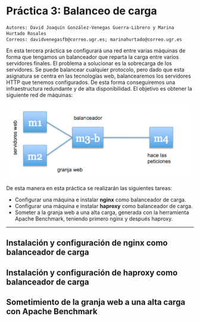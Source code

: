 # Práctica 3: Balanceo de carga
    Autores: David Joaquín González-Venegas Guerra-Librero y Marina Hurtado Rosales
    Correos: davidvenegasfb@correo.ugr.es; marinahurtado@correo.ugr.es
En esta tercera práctica se configurará una red entre varias máquinas de forma que tengamos un balanceador que reparta la carga entre varios servidores finales.
El problema a solucionar es la sobrecarga de los servidores. Se puede balancear
cualquier protocolo, pero dado que esta asignatura se centra en las tecnologías web, balancearemos los servidores HTTP que tenemos configurados.
 De esta forma conseguiremos una infraestructura redundante y de alta disponibilidad.
 El objetivo es obtener la siguiente red de máquinas:
 
<p align="center">
    <img src="https://github.com/Feiniel/SWAP/blob/master/practica3/imagenes/graficoGranjaWweb.PNG">
</p>

De esta manera en esta práctica se realizarán las siguientes tareas:
- Configurar una máquina e instalar **nginx** como balanceador de carga.
- Configurar una máquina e instalar **haproxy** como balanceador de carga.
- Someter a la granja web a una alta carga, generada con la herramienta Apache Benchmark, teniendo primero nginx y después haproxy.


--------------------------------------------------------------------------------------------------------------------
## Instalación y configuración de nginx como balanceador de carga

## Instalación y configuración de haproxy como balanceador de carga

## Sometimiento de la granja web a una alta carga con Apache Benchmark
